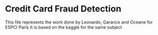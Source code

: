 # Credit Card Fraud Detection

This file represents the work done by Leonardo, Garance and Oceane for ESPCI Paris
It is based on the kaggle for the same subject
